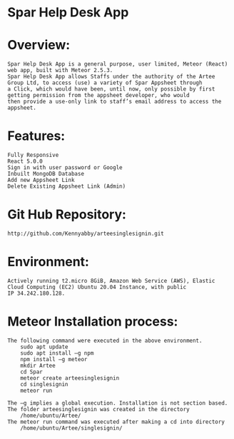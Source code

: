 # Spar Help Desk App
# Overview:
	Spar Help Desk App is a general purpose, user limited, Meteor (React) web app, built with Meteor 2.5.3.
	Spar Help Desk App allows Staffs under the authority of the Artee Group Ltd, to access (use) a variety of Spar Appsheet through
	a Click, which would have been, until now, only possible by first getting permission from the appsheet developer, who would
	then provide a use-only link to staff’s email address to access the appsheet.

# Features:
	Fully Responsive
	React 5.0.0
	Sign in with user password or Google
	Inbuilt MongoDB Database
	Add new Appsheet Link
	Delete Existing Appsheet Link (Admin)

# Git Hub Repository: 
	http://github.com/Kennyabby/arteesinglesignin.git

# Environment:
	Actively running t2.micro 8GiB, Amazon Web Service (AWS), Elastic Cloud Computing (EC2) Ubuntu 20.04 Instance, with public 
	IP 34.242.180.128.
# Meteor Installation process:
	The following command were executed in the above environment.
		sudo apt update
		sudo apt install –g npm
		npm install –g meteor
		mkdir Artee
		cd Spar
		meteor create arteesinglesignin
		cd singlesignin
		meteor run

	The –g implies a global execution. Installation is not section based.
	The folder arteesinglesignin was created in the directory
		/home/ubuntu/Artee/
	The meteor run command was executed after making a cd into directory
		/home/ubuntu/Artee/singlesignin/
